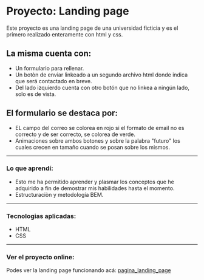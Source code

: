 # Proyecto: Landing page

Este proyecto es una landing page de una universidad ficticia y es el primero realizado enteramente con html y css. 

## La misma cuenta con:
- Un formulario para rellenar.
- Un botòn de enviar linkeado a un segundo archivo html donde indica que será contactado en breve. 
- Del lado izquierdo cuenta con otro botón que no linkea a ningún lado, solo es de vista.

## El formulario se destaca por:  
- EL campo del correo se colorea en rojo si el formato de email no es correcto y de ser correcto, se colorea de verde.
- Animaciones sobre ambos botones y sobre la palabra "futuro" los cuales crecen en tamaño cuando se posan sobre los mismos.

---

### Lo que aprendí:
- Esto me ha permitido aprender y plasmar los conceptos que he adquirido a fin de demostrar mis habilidades hasta el momento.
- Estructuraciòn y metodología BEM.

---

### Tecnologias aplicadas:
- HTML
- CSS

---

### Ver el proyecto online:

Podes ver la landing page funcionando acá: [pagina_landing_page](https://cyan-leopard-688998.hostingersite.com/)
